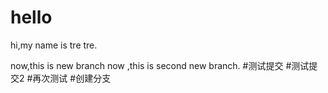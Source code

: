 # hello
hi,my name is tre tre.

now,this is new branch
now ,this is second new branch.
#测试提交
#测试提交2
#再次测试
#创建分支
 

